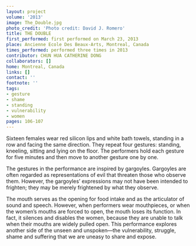 ```yaml
---
layout: project
volume: '2013'
image: The_Double.jpg
photo_credit: 'Photo credit: David J. Romero'
title: THE DOUBLE
first_performed: first performed on March 23, 2013
place: Ancienne Ecole Des Beaux-Arts, Montreal, Canada
times_performed: performed three times in 2013
contributor: CHUN HUA CATHERINE DONG
collaborators: []
home: Montreal, Canada
links: []
contact: ''
footnote: ''
tags:
- gesture
- shame
- standing
- vulnerability
- women
pages: 106-107
---
```


Sixteen females wear red silicon lips and white bath towels, standing in a row and facing the same direction. They repeat four gestures: standing, kneeling, sitting and lying on the floor. The performers hold each gesture for five minutes and then move to another gesture one by one.

The gestures in the performance are inspired by gargoyles. Gargoyles are often regarded as representations of evil that threaten those who observe them. However, the gargoyles’ expressions may not have been intended to frighten; they may be merely frightened by what they observe.

The mouth serves as the opening for food intake and as the articulator of sound and speech. However, when performers wear mouthpieces, or when the women’s mouths are forced to open, the mouth loses its function. In fact, it silences and disables the women, because they are unable to talk when their mouths are widely pulled open. This performance explores another side of the unseen and unspoken—the vulnerability, struggle, shame and suffering that we are uneasy to share and expose.
